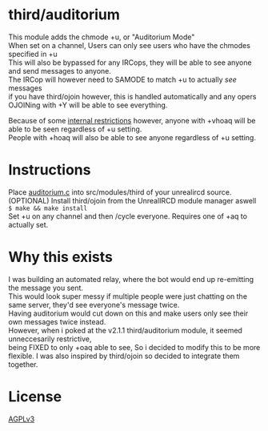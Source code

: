# third/auditorium
This module adds the chmode +u, or "Auditorium Mode"  
When set on a channel, Users can only see users who have the chmodes specified in +u  
This will also be bypassed for any IRCops, they will be able to see anyone and send messages to anyone.  
The IRCop will however need to SAMODE to match +u to actually *see* messages  
if you have third/ojoin however, this is handled automatically and any opers OJOINing with +Y will be able to see everything.  
  
Because of some [internal restrictions](https://github.com/unrealircd/unrealircd/blob/4504adf/src/channel.c#L1290) however, anyone with +vhoaq will be able to be seen regardless of +u setting.  
People with +hoaq will also be able to see anyone regardless of +u setting.  
  
# Instructions
Place [auditorium.c](/auditorium.c) into src/modules/third of your unrealircd source.  
(OPTIONAL) Install third/ojoin from the UnrealIRCD module manager aswell
`$ make && make install`  
Set +u on any channel and then /cycle everyone. Requires one of +aq to actually set.
  
# Why this exists
I was building an automated relay, where the bot would end up re-emitting the message you sent.  
This would look super messy if multiple people were just chatting on the same server, they'd see everyone's message twice.  
Having auditorium would cut down on this and make users only see their own messages twice instead.  
However, when i poked at the v2.1.1 third/auditorium module, it seemed unneccesarily restrictive,  
being FIXED to only +oaq able to see, So i decided to modify this to be more flexible.
I was also inspired by third/ojoin so decided to integrate them together.
  
# License

[AGPLv3](https://gnu.org/licenses/agpl-3.0.html)
